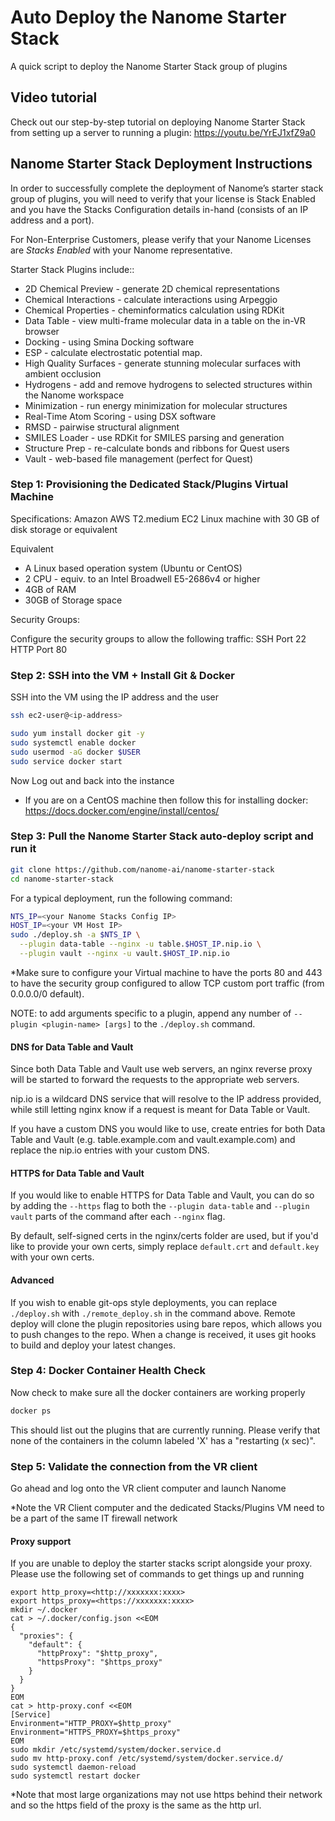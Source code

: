 # Auto Deploy the Nanome Starter Stack

A quick script to deploy the Nanome Starter Stack group of plugins

## Video tutorial

Check out our step-by-step tutorial on deploying Nanome Starter Stack from setting up a server to running a plugin:
https://youtu.be/YrEJ1xfZ9a0

## Nanome Starter Stack Deployment Instructions

In order to successfully complete the deployment of Nanome’s starter stack group of plugins, you will need to verify that your license is Stack Enabled and you have the Stacks Configuration details in-hand (consists of an IP address and a port).

For Non-Enterprise Customers, please verify that your Nanome Licenses are _Stacks Enabled_ with your Nanome representative.

Starter Stack Plugins include::

- 2D Chemical Preview - generate 2D chemical representations
- Chemical Interactions - calculate interactions using Arpeggio
- Chemical Properties - cheminformatics calculation using RDKit
- Data Table - view multi-frame molecular data in a table on the in-VR browser
- Docking - using Smina Docking software
- ESP - calculate electrostatic potential map.
- High Quality Surfaces - generate stunning molecular surfaces with ambient occlusion
- Hydrogens - add and remove hydrogens to selected structures within the Nanome workspace
- Minimization - run energy minimization for molecular structures
- Real-Time Atom Scoring - using DSX software
- RMSD - pairwise structural alignment
- SMILES Loader - use RDKit for SMILES parsing and generation
- Structure Prep - re-calculate bonds and ribbons for Quest users
- Vault - web-based file management (perfect for Quest)

### Step 1: Provisioning the Dedicated Stack/Plugins Virtual Machine

Specifications:
Amazon AWS T2.medium EC2 Linux machine with 30 GB of disk storage or equivalent

Equivalent

- A Linux based operation system (Ubuntu or CentOS)
- 2 CPU - equiv. to an Intel Broadwell E5-2686v4 or higher
- 4GB of RAM
- 30GB of Storage space

Security Groups:

Configure the security groups to allow the following traffic:
SSH Port 22
HTTP Port 80

### Step 2: SSH into the VM + Install Git & Docker

SSH into the VM using the IP address and the user

```sh
ssh ec2-user@<ip-address>

sudo yum install docker git -y
sudo systemctl enable docker
sudo usermod -aG docker $USER
sudo service docker start
```
Now Log out and back into the instance

* If you are on a CentOS machine then follow this for installing docker: https://docs.docker.com/engine/install/centos/

### Step 3: Pull the Nanome Starter Stack auto-deploy script and run it

```sh
git clone https://github.com/nanome-ai/nanome-starter-stack
cd nanome-starter-stack
```

For a typical deployment, run the following command:
```sh
NTS_IP=<your Nanome Stacks Config IP>
HOST_IP=<your VM Host IP>
sudo ./deploy.sh -a $NTS_IP \
  --plugin data-table --nginx -u table.$HOST_IP.nip.io \
  --plugin vault --nginx -u vault.$HOST_IP.nip.io
```

\*Make sure to configure your Virtual machine to have the ports 80 and 443 to have the security group configured to allow TCP custom port traffic (from 0.0.0.0/0 default).

NOTE: to add arguments specific to a plugin, append any number of `--plugin <plugin-name> [args]` to the `./deploy.sh` command.

#### DNS for Data Table and Vault

Since both Data Table and Vault use web servers, an nginx reverse proxy will be started to forward the requests to the appropriate web servers.

nip.io is a wildcard DNS service that will resolve to the IP address provided, while still letting nginx know if a request is meant for Data Table or Vault.

If you have a custom DNS you would like to use, create entries for both Data Table and Vault (e.g. table.example.com and vault.example.com) and replace the nip.io entries with your custom DNS.

#### HTTPS for Data Table and Vault

If you would like to enable HTTPS for Data Table and Vault, you can do so by adding the `--https` flag to both the `--plugin data-table` and `--plugin vault` parts of the command after each `--nginx` flag.

By default, self-signed certs in the nginx/certs folder are used, but if you'd like to provide your own certs, simply replace `default.crt` and `default.key` with your own certs.

#### Advanced

If you wish to enable git-ops style deployments, you can replace `./deploy.sh` with `./remote_deploy.sh` in the command above. Remote deploy will clone the plugin repositories using bare repos, which allows you to push changes to the repo. When a change is received, it uses git hooks to build and deploy your latest changes.

### Step 4: Docker Container Health Check

Now check to make sure all the docker containers are working properly

```sh
docker ps
```

This should list out the plugins that are currently running. Please verify that none of the containers in the column labeled 'X' has a "restarting (x sec)".

### Step 5: Validate the connection from the VR client

Go ahead and log onto the VR client computer and launch Nanome

\*Note the VR Client computer and the dedicated Stacks/Plugins VM need to be a part of the same IT firewall network


#### Proxy support
If you are unable to deploy the starter stacks script alongside your proxy. Please use the following set of commands to get things up and running

```
export http_proxy=<http://xxxxxxx:xxxx>
export https_proxy=<https://xxxxxxx:xxxx>
mkdir ~/.docker
cat > ~/.docker/config.json <<EOM
{
  "proxies": {
    "default": {
      "httpProxy": "$http_proxy",
      "httpsProxy": "$https_proxy"
    }
  }
}
EOM
cat > http-proxy.conf <<EOM
[Service]
Environment="HTTP_PROXY=$http_proxy"
Environment="HTTPS_PROXY=$https_proxy"
EOM
sudo mkdir /etc/systemd/system/docker.service.d
sudo mv http-proxy.conf /etc/systemd/system/docker.service.d/
sudo systemctl daemon-reload
sudo systemctl restart docker
```

*Note that most large organizations may not use https behind their network and so the https field of the proxy is the same as the http url.
